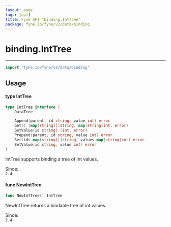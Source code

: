 ```yaml
---
layout: page
tags: [api]
title: Fyne API "binding.IntTree"
package: fyne.io/fyne/v2/data/binding
---
```


# binding.IntTree
---
```go
import "fyne.io/fyne/v2/data/binding"
```

## Usage

#### type IntTree

```go
type IntTree interface {
	DataTree

	Append(parent, id string, value int) error
	Get() (map[string][]string, map[string]int, error)
	GetValue(id string) (int, error)
	Prepend(parent, id string, value int) error
	Set(ids map[string][]string, values map[string]int) error
	SetValue(id string, value int) error
}
```

IntTree supports binding a tree of int values.


<div class="since">Since: <code>
2.4</code></div>

#### func  NewIntTree

```go
func NewIntTree() IntTree
```
NewIntTree returns a bindable tree of int values.


<div class="since">Since: <code>
2.4</code></div>
